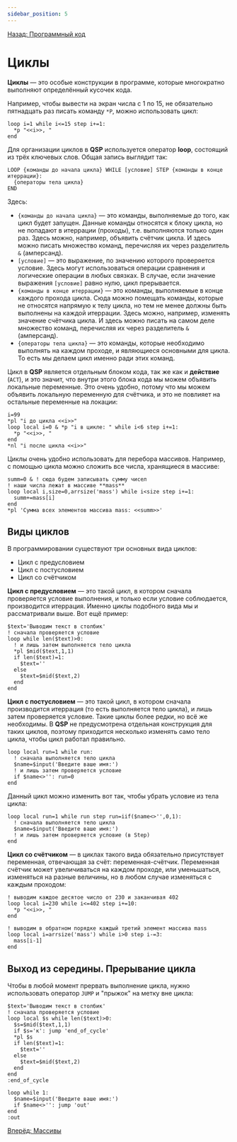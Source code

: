 ```yaml
---
sidebar_position: 5
---
```

[Назад: Программный код](coding)

# Циклы

**Циклы** — это особые конструкции в программе, которые многократно выполняют определённый кусочек кода.

Например, чтобы вывести на экран числа с 1 по 15, не обязательно пятнадцать раз писать команду `*P`, можно использовать цикл:

```qsp
loop i=1 while i<=15 step i+=1:
  *p "<<i>>, "
end
```

Для организации циклов в **QSP** используется оператор **loop**, состоящий из трёх ключевых слов. Общая запись выглядит так:

```qsp
LOOP {команды до начала цикла} WHILE [условие] STEP {команды в конце итеррации}:
  {операторы тела цикла}
END
```

Здесь:

* `{команды до начала цикла}` — это команды, выполняемые до того, как цикл будет запущен. Данные команды относятся к блоку цикла, но не попадают в итеррации (проходы), т.е. выполняются только один раз. Здесь можно, например, объявить счётчик цикла. И здесь можно писать множество команд, перечисляя их через разделитель `&` (амперсанд).
* `[условие]` — это выражение, по значению которого проверяется условие. Здесь могут использоваться операции сравнения и логические операции в любых связках. В случае, если значение выражения `[условие]` равно нулю, цикл прерывается.
* `{команды в конце итеррации}` — это команды, выполняемые в конце каждого прохода цикла. Сюда можно помещать команды, которые не относятся напрямую к телу цикла, но тем не менее должны быть выполнены на каждой итеррации. Здесь можно, например, изменять значение счётчика цикла. И здесь можно писать на самом деле множество команд, перечисляя их через разделитель `&` (амперсанд).
* `{операторы тела цикла}` — это команды, которые необходимо выполнять на каждом проходе, и являющиеся основными для цикла. То есть мы делаем цикл именно ради этих команд.

Цикл в **QSP** является отдельным блоком кода, так же как и **действие** (`ACT`), и это значит, что внутри этого блока кода мы можем объявить локальные переменные. Это очень удобно, потому что мы можем объявить локальную переменную для счётчика, и это не повлияет на остальные переменные на локации:

```qsp
i=99
*pl "i до цикла <<i>>"
loop local i=0 & *p "i в цикле: " while i<6 step i+=1:
  *p "<<i>>, "
end
*nl "i после цикла <<i>>"
```

Циклы очень удобно использовать для перебора массивов. Например, с помощью цикла можно сложить все числа, хранящиеся в массиве:

```qsp
summ=0 & ! сюда будем записывать сумму чисел
! наши числа лежат в массиве **mass**
loop local i,size=0,arrsize('mass') while i<size step i+=1:
  summ+=mass[i]
end
*pl 'Сумма всех элементов массива mass: <<summ>>'
```

## Виды циклов

В программировании существуют три основных вида циклов:

* Цикл с предусловием
* Цикл с постусловием
* Цикл со счётчиком

**Цикл с предусловием** — это такой цикл, в котором сначала проверяется условие выполнения, и только если условие соблюдается, производится итеррация. Именно циклы подобного вида мы и рассматривали выше. Вот ещё пример:

```qsp
$text='Выводим текст в столбик'
! сначала проверяется условие
loop while len($text)>0:
  ! и лишь затем выполняется тело цикла
  *pl $mid($text,1,1)
  if len($text)=1:
    $text=''
  else
    $text=$mid($text,2)
  end
end
```

**Цикл с постусловием** — это такой цикл, в котором сначала производится итеррация (то есть выполняется тело цикла), и лишь затем проверяется условие. Такие циклы более редки, но всё же необходимы. В **QSP** не предусмотрена отдельная конструкция для таких циклов, поэтому приходится несколько изменять само тело цикла, чтобы цикл работал правильно.

```qsp
loop local run=1 while run:
  ! сначала выполняется тело цикла
  $name=$input('Введите ваше имя:')
  ! и лишь затем проверяется условие
  if $name<>'': run=0
end
```

Данный цикл можно изменить вот так, чтобы убрать условие из тела цикла:

```qsp
loop local run=1 while run step run=iif($name<>'',0,1):
  ! сначала выполняется тело цикла
  $name=$input('Введите ваше имя:')
  ! и лишь затем проверяется условие (в Step)
end
```

**Цикл со счётчиком** — в циклах такого вида обязательно присутствует переменная, отвечающая за счёт: переменная-счётчик. Переменная счётчик может увеличиваться на каждом проходе, или уменьшаться, изменяться на разные величины, но в любом случае изменяться с каждым проходом:

```qsp
! выводим каждое десятое число от 230 и заканчивая 402
loop local i=230 while i<=402 step i+=10:
  *p "<<i>>, "
end

! выводим в обратном порядке каждый третий элемент массива mass
loop local i=arrsize('mass') while i>0 step i-=3:
  mass[i-1]
end
```

## Выход из середины. Прерывание цикла

Чтобы в любой момент прервать выполнение цикла, нужно использовать оператор `JUMP` и "прыжок" на метку вне цикла:

```qsp
$text='Выводим текст в столбик'
! сначала проверяется условие
loop local $s while len($text)>0:
  $s=$mid($text,1,1)
  if $s='к': jump 'end_of_cycle'
  *pl $s
  if len($text)=1:
    $text=''
  else
    $text=$mid($text,2)
  end  
end
:end_of_cycle
```

```qsp
loop while 1:
  $name=$input('Введите ваше имя:')
  if $name<>'': jump 'out'
end
:out
```

[Вперёд: Массивы](arrays)
